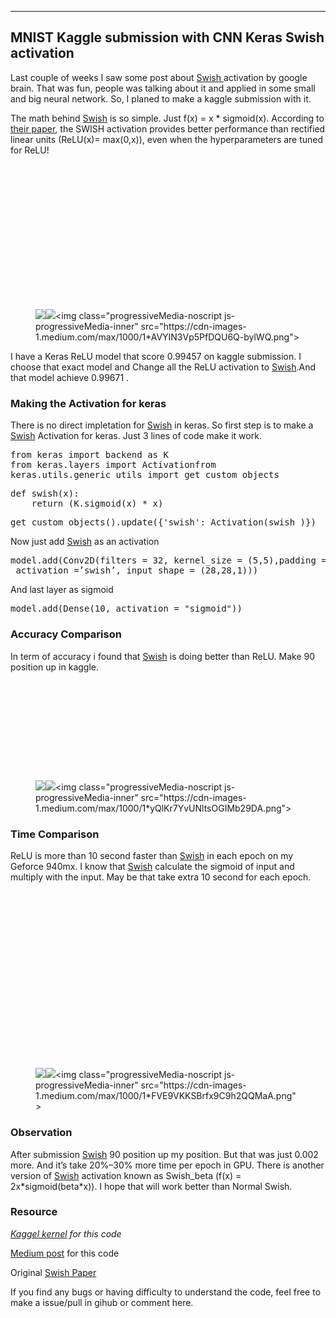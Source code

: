 <div class="postArticle-content js-postField js-notesSource js-trackedPost" data-post-id="62108f9463df" data-source="post_page" data-tracking-context="postPage" data-scroll="native"><section name="71f8" class="section section--body section--first section--last"><div class="section-divider"><hr class="section-divider"></div><div class="section-content"><div class="section-inner sectionLayout--insetColumn"><h1 name="7137" id="7137" class="graf graf--h3 graf--leading graf--title">MNIST Kaggle submission with CNN Keras Swish activation</h1><p name="5687" id="5687" class="graf graf--p graf-after--h3">Last couple of weeks I saw some post about <a href="https://arxiv.org/abs/1710.05941" data-href="https://arxiv.org/abs/1710.05941" class="markup--anchor markup--p-anchor" rel="nofollow noopener" target="_blank">Swish </a>activation by google brain. That was fun, people was talking about it and applied in some small and big neural network. So, I planed to make a kaggle submission with it.</p><p name="fdc3" id="fdc3" class="graf graf--p graf-after--p">The math behind <a href="https://arxiv.org/abs/1710.05941" data-href="https://arxiv.org/abs/1710.05941" class="markup--anchor markup--p-anchor" rel="noopener nofollow" target="_blank">Swish</a> is so simple. Just f(x) = x * sigmoid(x). According to <a href="https://arxiv.org/abs/1710.05941v1" data-href="https://arxiv.org/abs/1710.05941v1" class="markup--anchor markup--p-anchor" rel="nofollow noopener nofollow noopener" target="_blank">their paper</a>, the SWISH activation provides better performance than rectified linear units (ReLU(x)= max(0,x)), even when the hyperparameters are tuned for ReLU!</p><figure name="cbd5" id="cbd5" class="graf graf--figure graf-after--p"><div class="aspectRatioPlaceholder is-locked" style="max-width: 700px; max-height: 384px;"><div class="aspectRatioPlaceholder-fill" style="padding-bottom: 54.800000000000004%;"></div><div class="progressiveMedia js-progressiveMedia graf-image is-canvasLoaded is-imageLoaded" data-image-id="1*AVYIN3Vp5PfDQU6Q-bylWQ.png" data-width="1269" data-height="696" data-is-featured="true" data-action="zoom" data-action-value="1*AVYIN3Vp5PfDQU6Q-bylWQ.png" data-scroll="native"><img src="https://cdn-images-1.medium.com/freeze/max/38/1*AVYIN3Vp5PfDQU6Q-bylWQ.png?q=20" crossorigin="anonymous" class="progressiveMedia-thumbnail js-progressiveMedia-thumbnail"><canvas class="progressiveMedia-canvas js-progressiveMedia-canvas" width="75" height="39"></canvas><img class="progressiveMedia-image js-progressiveMedia-image" data-src="https://cdn-images-1.medium.com/max/1000/1*AVYIN3Vp5PfDQU6Q-bylWQ.png" src="https://cdn-images-1.medium.com/max/1000/1*AVYIN3Vp5PfDQU6Q-bylWQ.png"><noscript class="js-progressiveMedia-inner">&lt;img class="progressiveMedia-noscript js-progressiveMedia-inner" src="https://cdn-images-1.medium.com/max/1000/1*AVYIN3Vp5PfDQU6Q-bylWQ.png"&gt;</noscript></div></div></figure><p name="d0aa" id="d0aa" class="graf graf--p graf-after--figure">I have a Keras ReLU model that score 0.99457 on kaggle submission. I choose that exact model and Change all the ReLU activation to <a href="https://arxiv.org/abs/1710.05941" data-href="https://arxiv.org/abs/1710.05941" class="markup--anchor markup--p-anchor" rel="noopener nofollow" target="_blank">Swish</a>.And that model achieve 0.99671&nbsp;.</p><h3 name="844d" id="844d" class="graf graf--h3 graf-after--p">Making the Activation for&nbsp;keras</h3><p name="6179" id="6179" class="graf graf--p graf-after--h3">There is no direct impletation for <a href="https://arxiv.org/abs/1710.05941" data-href="https://arxiv.org/abs/1710.05941" class="markup--anchor markup--p-anchor" rel="noopener nofollow" target="_blank">Swish</a> in keras. So first step is to make a <a href="https://arxiv.org/abs/1710.05941" data-href="https://arxiv.org/abs/1710.05941" class="markup--anchor markup--p-anchor" rel="noopener nofollow" target="_blank">Swish</a> Activation for keras. Just 3 lines of code make it work.</p><pre name="4124" id="4124" class="graf graf--pre graf-after--p">from keras import backend as K<br>from keras.layers import Activationfrom <br>keras.utils.generic_utils import get_custom_objects</pre><pre name="29c7" id="29c7" class="graf graf--pre graf-after--pre">def swish(x):<br>    return (K.sigmoid(x) * x)</pre><pre name="16fe" id="16fe" class="graf graf--pre graf-after--pre">get_custom_objects().update({'swish': Activation(swish )})</pre><p name="7dba" id="7dba" class="graf graf--p graf-after--pre">Now just add <a href="https://arxiv.org/abs/1710.05941" data-href="https://arxiv.org/abs/1710.05941" class="markup--anchor markup--p-anchor" rel="noopener nofollow" target="_blank">Swish</a> as an activation</p><pre name="4311" id="4311" class="graf graf--pre graf-after--p">model.add(Conv2D(filters = 32, kernel_size = (5,5),padding = ‘Same’, <br> activation =’swish’, input_shape = (28,28,1)))</pre><p name="348a" id="348a" class="graf graf--p graf-after--pre">And last layer as sigmoid</p><pre name="9a6f" id="9a6f" class="graf graf--pre graf-after--p">model.add(Dense(10, activation = "sigmoid"))</pre><h3 name="a786" id="a786" class="graf graf--h3 graf-after--pre">Accuracy Comparison</h3><p name="ef05" id="ef05" class="graf graf--p graf-after--h3">In term of accuracy i found that <a href="https://arxiv.org/abs/1710.05941" data-href="https://arxiv.org/abs/1710.05941" class="markup--anchor markup--p-anchor" rel="noopener nofollow" target="_blank">Swish</a> is doing better than ReLU. Make 90 position up in kaggle.</p><figure name="7ea1" id="7ea1" class="graf graf--figure graf-after--p"><div class="aspectRatioPlaceholder is-locked" style="max-width: 700px; max-height: 263px;"><div class="aspectRatioPlaceholder-fill" style="padding-bottom: 37.6%;"></div><div class="progressiveMedia js-progressiveMedia graf-image is-canvasLoaded is-imageLoaded" data-image-id="1*yQlKr7YvUNltsOGIMb29DA.png" data-width="996" data-height="374" data-action="zoom" data-action-value="1*yQlKr7YvUNltsOGIMb29DA.png" data-scroll="native"><img src="https://cdn-images-1.medium.com/freeze/max/38/1*yQlKr7YvUNltsOGIMb29DA.png?q=20" crossorigin="anonymous" class="progressiveMedia-thumbnail js-progressiveMedia-thumbnail"><canvas class="progressiveMedia-canvas js-progressiveMedia-canvas" width="75" height="27"></canvas><img class="progressiveMedia-image js-progressiveMedia-image" data-src="https://cdn-images-1.medium.com/max/1000/1*yQlKr7YvUNltsOGIMb29DA.png" src="https://cdn-images-1.medium.com/max/1000/1*yQlKr7YvUNltsOGIMb29DA.png"><noscript class="js-progressiveMedia-inner">&lt;img class="progressiveMedia-noscript js-progressiveMedia-inner" src="https://cdn-images-1.medium.com/max/1000/1*yQlKr7YvUNltsOGIMb29DA.png"&gt;</noscript></div></div></figure><h3 name="3e03" id="3e03" class="graf graf--h3 graf-after--figure">Time Comparison</h3><p name="4fb8" id="4fb8" class="graf graf--p graf-after--h3">ReLU is more than 10 second faster than <a href="https://arxiv.org/abs/1710.05941" data-href="https://arxiv.org/abs/1710.05941" class="markup--anchor markup--p-anchor" rel="noopener nofollow" target="_blank">Swish</a> in each epoch on my Geforce 940mx. I know that <a href="https://arxiv.org/abs/1710.05941" data-href="https://arxiv.org/abs/1710.05941" class="markup--anchor markup--p-anchor" rel="noopener nofollow" target="_blank">Swish</a> calculate the sigmoid of input and multiply with the input. May be that take extra 10 second for each epoch.</p><figure name="0ce3" id="0ce3" class="graf graf--figure graf-after--p"><div class="aspectRatioPlaceholder is-locked" style="max-width: 700px; max-height: 467px;"><div class="aspectRatioPlaceholder-fill" style="padding-bottom: 66.7%;"></div><div class="progressiveMedia js-progressiveMedia graf-image is-canvasLoaded is-imageLoaded" data-image-id="1*FVE9VKKSBrfx9C9h2QQMaA.png" data-width="888" data-height="592" data-action="zoom" data-action-value="1*FVE9VKKSBrfx9C9h2QQMaA.png" data-scroll="native"><img src="https://cdn-images-1.medium.com/freeze/max/38/1*FVE9VKKSBrfx9C9h2QQMaA.png?q=20" crossorigin="anonymous" class="progressiveMedia-thumbnail js-progressiveMedia-thumbnail"><canvas class="progressiveMedia-canvas js-progressiveMedia-canvas" width="75" height="49"></canvas><img class="progressiveMedia-image js-progressiveMedia-image" data-src="https://cdn-images-1.medium.com/max/1000/1*FVE9VKKSBrfx9C9h2QQMaA.png" src="https://cdn-images-1.medium.com/max/1000/1*FVE9VKKSBrfx9C9h2QQMaA.png"><noscript class="js-progressiveMedia-inner">&lt;img class="progressiveMedia-noscript js-progressiveMedia-inner" src="https://cdn-images-1.medium.com/max/1000/1*FVE9VKKSBrfx9C9h2QQMaA.png"&gt;</noscript></div></div></figure><h3 name="fa0b" id="fa0b" class="graf graf--h3 graf-after--figure">Observation</h3><p name="c278" id="c278" class="graf graf--p graf-after--h3">After submission <a href="https://arxiv.org/abs/1710.05941" data-href="https://arxiv.org/abs/1710.05941" class="markup--anchor markup--p-anchor" rel="noopener nofollow" target="_blank">Swish</a> 90 position up my position. But that was just 0.002 more. And it’s take 20%–30% more time per epoch in GPU. There is another version of <a href="https://arxiv.org/abs/1710.05941" data-href="https://arxiv.org/abs/1710.05941" class="markup--anchor markup--p-anchor" rel="noopener nofollow" target="_blank">Swish</a> activation known as Swish_beta (f(x) = 2x*sigmoid(beta*x)). I hope that will work better than Normal Swish.</p><h3 name="04e5" id="04e5" class="graf graf--h3 graf-after--p">Resource</h3><p name="9d87" id="9d87" class="graf graf--p graf-after--h3"><a href="https://www.kaggle.com/shahariar/cnn-keras-swish-activation-acc-0-996-top-7" data-href="https://www.kaggle.com/shahariar/cnn-keras-swish-activation-acc-0-996-top-7" class="markup--anchor markup--p-anchor" rel="nofollow noopener" target="_blank"><em class="markup--em markup--p-em">Kaggel kernel</em></a><em class="markup--em markup--p-em"> for this code</em></p><p name="6d5b" id="6d5b" class="graf graf--p graf-after--p"><a href="https://medium.com/@shahariarrabby/mnist-kaggle-submission-with-cnn-keras-switch-activation-62108f9463df" data-href="https://medium.com/@shahariarrabby/mnist-kaggle-submission-with-cnn-keras-switch-activation-62108f9463df" class="markup--anchor markup--p-anchor" rel="noopener nofollow" target="_blank">Medium post</a> for this code</p><p name="6703" id="6703" class="graf graf--p graf-after--p">Original <a href="https://arxiv.org/abs/1710.05941" data-href="https://arxiv.org/abs/1710.05941" class="markup--anchor markup--p-anchor" rel="noopener nofollow" target="_blank">Swish Paper</a></p><p name="59bb" id="59bb" class="graf graf--p graf-after--p graf--trailing">If you find any bugs or having difficulty to understand the code, feel free to make a issue/pull in gihub or comment here.</p></div></div></section></div>
